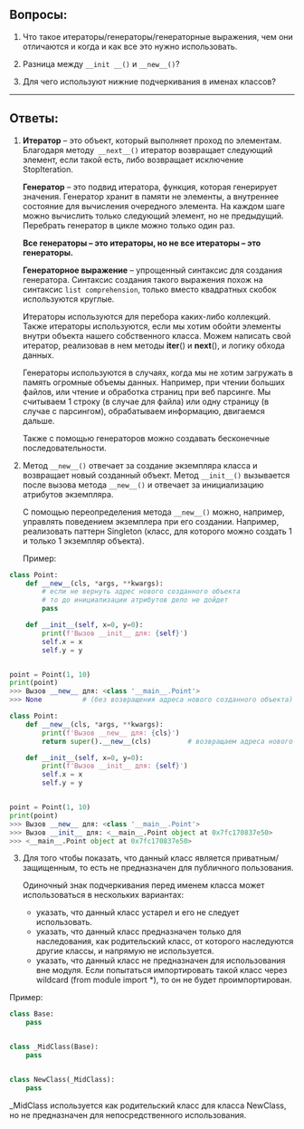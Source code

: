 ## Вопросы:
1.	Что такое итераторы/генераторы/генераторные выражения, чем они отличаются и когда и как все это нужно использовать.

2.	Разница между `__init __()` и `__new__()`?

3.	Для чего используют нижние подчеркивания в именах классов?

---

## Ответы:
1. **Итератор** – это объект, который выполняет проход по элементам. Благодаря методу` __next__()` итератор возвращает следующий элемент, если такой есть, либо возвращает исключение StopIteration.

    **Генератор** – это подвид итератора, функция, которая генерирует значения. Генератор хранит в памяти не элементы, а внутреннее состояние для вычисления очередного элемента. На каждом шаге можно вычислить только следующий элемент, но не предыдущий. Перебрать генератор в цикле можно только один раз.

    **Все генераторы – это итераторы, но не все итераторы – это генераторы.**

    **Генераторное выражение** – упрощенный синтаксис для создания генератора. Синтаксис создания такого выражения похож на синтаксис `list comprehension`, только вместо квадратных скобок используются круглые.

    Итераторы используются для перебора каких-либо коллекций. Также итераторы используются, если мы хотим обойти элементы внутри объекта нашего собственного класса. Можем написать свой итератор, реализовав в нем методы __iter__() и __next__(), и логику обхода данных.

    Генераторы используются в случаях, когда мы не хотим загружать в память огромные объемы данных. Например, при чтении больших файлов, или чтение и обработка страниц при веб парсинге. Мы считываем 1 строку (в случае для файла) или одну страницу (в случае с парсингом), обрабатываем информацию, двигаемся дальше.

    Также с помощью генераторов можно создавать бесконечные последовательности.

2. Метод `__new__()` отвечает за создание экземпляра класса и возвращает новый созданный объект. Метод `__init__()` вызывается после вызова метода `__new__()` и отвечает за инициализацию атрибутов экземпляра.

    С помощью переопределения метода `__new__()` можно, например, управлять поведением экземплера при его создании. Например, реализовать паттерн Singleton (класс, для которого можно создать 1 и только 1 экземпляр объекта).

    Пример:

```python
class Point:
    def __new__(cls, *args, **kwargs):
        # если не вернуть адрес нового созданного объекта
        # то до инициализации атрибутов дело не дойдет
        pass

    def __init__(self, x=0, y=0):
        print(f'Вызов __init__ для: {self}')
        self.x = x
        self.y = y


point = Point(1, 10)
print(point)
>>> Вызов __new__ для: <class '__main__.Point'>
>>> None          # (без возвращения адреса нового созданного объекта)
```

```python
class Point:
    def __new__(cls, *args, **kwargs):
        print(f'Вызов __new__ для: {cls}')
        return super().__new__(cls)         # возвращаем адреса нового созданного объекта

    def __init__(self, x=0, y=0):
        print(f'Вызов __init__ для: {self}')
        self.x = x
        self.y = y


point = Point(1, 10)
print(point)
>>> Вызов __new__ для: <class '__main__.Point'>
>>> Вызов __init__ для: <__main__.Point object at 0x7fc170837e50>
>>> <__main__.Point object at 0x7fc170837e50>
```


3. Для того чтобы показать, что данный класс является приватным/защищенным, то есть не предназначен для публичного пользования.

    Одиночный знак подчеркивания перед именем класса может использоваться в нескольких вариантах:
   - указать, что данный класс устарел и его не следует использовать.
   - указать, что данный класс предназначен только для наследования, как родительский класс, от которого наследуются другие классы, и напрямую не используется.
   - указать, что данный класс не предназначен для использования вне модуля. Если попытаться импортировать такой класс через wildcard (from module import *), то он не будет проимпортирован.


Пример:
```python
class Base:
    pass


class _MidClass(Base):
    pass


class NewClass(_MidClass):
    pass
```

_MidClass используется как родительский класс для класса NewClass, но не предназначен для непосредственного использования.
